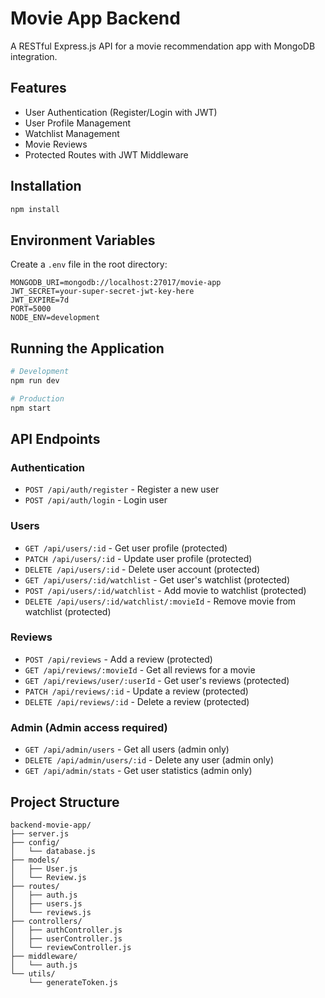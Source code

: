# Movie App Backend

A RESTful Express.js API for a movie recommendation app with MongoDB integration.

## Features

- User Authentication (Register/Login with JWT)
- User Profile Management
- Watchlist Management
- Movie Reviews
- Protected Routes with JWT Middleware

## Installation

```bash
npm install
```

## Environment Variables

Create a `.env` file in the root directory:

```
MONGODB_URI=mongodb://localhost:27017/movie-app
JWT_SECRET=your-super-secret-jwt-key-here
JWT_EXPIRE=7d
PORT=5000
NODE_ENV=development
```

## Running the Application

```bash
# Development
npm run dev

# Production
npm start
```

## API Endpoints

### Authentication
- `POST /api/auth/register` - Register a new user
- `POST /api/auth/login` - Login user

### Users
- `GET /api/users/:id` - Get user profile (protected)
- `PATCH /api/users/:id` - Update user profile (protected)
- `DELETE /api/users/:id` - Delete user account (protected)
- `GET /api/users/:id/watchlist` - Get user's watchlist (protected)
- `POST /api/users/:id/watchlist` - Add movie to watchlist (protected)
- `DELETE /api/users/:id/watchlist/:movieId` - Remove movie from watchlist (protected)

### Reviews
- `POST /api/reviews` - Add a review (protected)
- `GET /api/reviews/:movieId` - Get all reviews for a movie
- `GET /api/reviews/user/:userId` - Get user's reviews (protected)
- `PATCH /api/reviews/:id` - Update a review (protected)
- `DELETE /api/reviews/:id` - Delete a review (protected)

### Admin (Admin access required)
- `GET /api/admin/users` - Get all users (admin only)
- `DELETE /api/admin/users/:id` - Delete any user (admin only)
- `GET /api/admin/stats` - Get user statistics (admin only)

## Project Structure

```
backend-movie-app/
├── server.js
├── config/
│   └── database.js
├── models/
│   ├── User.js
│   └── Review.js
├── routes/
│   ├── auth.js
│   ├── users.js
│   └── reviews.js
├── controllers/
│   ├── authController.js
│   ├── userController.js
│   └── reviewController.js
├── middleware/
│   └── auth.js
└── utils/
    └── generateToken.js
```
